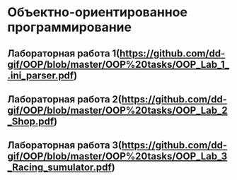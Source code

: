 # Объектно-ориентированное программирование

## Лабораторная работа 1(https://github.com/dd-gif/OOP/blob/master/OOP%20tasks/OOP_Lab_1_.ini_parser.pdf)

## Лабораторная работа 2(https://github.com/dd-gif/OOP/blob/master/OOP%20tasks/OOP_Lab_2_Shop.pdf)

## Лабораторная работа 3(https://github.com/dd-gif/OOP/blob/master/OOP%20tasks/OOP_Lab_3_Racing_sumulator.pdf)

